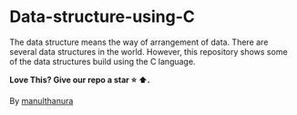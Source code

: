 # Data-structure-using-C
The data structure means the way of arrangement of data. There are several data structures in the world. However, this repository shows some of the data structures build using the C language.

**Love This? Give our repo a star :star: :arrow_up:.**

By [manulthanura](https://github.com/manulthanura)
